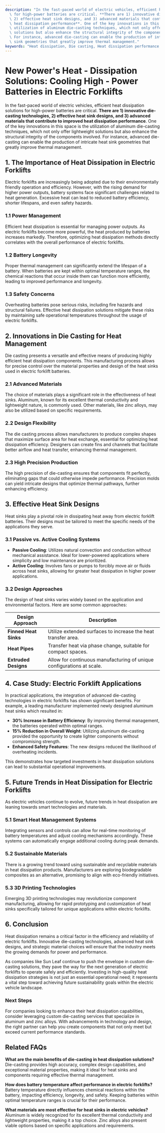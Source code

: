 ```yaml
---
description: "In the fast-paced world of electric vehicles, efficient heat dissipation solutions\
  \ for high-power batteries are critical. **There are 1) innovative die-casting technologies,\
  \ 2) effective heat sink designs, and 3) advanced materials that contribute to improved\
  \ heat dissipation performance**. One of the key innovations in this space is the\
  \ utilization of aluminum die-casting techniques, which not only offer lightweight\
  \ solutions but also enhance the structural integrity of the components involved.\
  \ For instance, advanced die-casting can enable the production of intricate heat\
  \ sink geometries that greatly improve thermal management."
keywords: "Heat dissipation, Die casting, Heat dissipation performance, Heat dissipation efficiency"
---
```

# New Power's Heat - Dissipation Solutions: Cooling High - Power Batteries in Electric Forklifts

In the fast-paced world of electric vehicles, efficient heat dissipation solutions for high-power batteries are critical. **There are 1) innovative die-casting technologies, 2) effective heat sink designs, and 3) advanced materials that contribute to improved heat dissipation performance**. One of the key innovations in this space is the utilization of aluminum die-casting techniques, which not only offer lightweight solutions but also enhance the structural integrity of the components involved. For instance, advanced die-casting can enable the production of intricate heat sink geometries that greatly improve thermal management.

## 1. The Importance of Heat Dissipation in Electric Forklifts

Electric forklifts are increasingly being adopted due to their environmentally friendly operation and efficiency. However, with the rising demand for higher power outputs, battery systems face significant challenges related to heat generation. Excessive heat can lead to reduced battery efficiency, shorter lifespans, and even safety hazards.

### 1.1 Power Management

Efficient heat dissipation is essential for managing power outputs. As electric forklifts become more powerful, the heat produced by batteries increases markedly. Therefore, optimizing heat dissipation methods directly correlates with the overall performance of electric forklifts.

### 1.2 Battery Longevity

Proper thermal management can significantly extend the lifespan of a battery. When batteries are kept within optimal temperature ranges, the chemical reactions that occur inside them can function more efficiently, leading to improved performance and longevity.

### 1.3 Safety Concerns

Overheating batteries pose serious risks, including fire hazards and structural failures. Effective heat dissipation solutions mitigate these risks by maintaining safe operational temperatures throughout the usage of electric forklifts.

## 2. Innovations in Die Casting for Heat Management

Die casting presents a versatile and effective means of producing highly efficient heat dissipation components. This manufacturing process allows for precise control over the material properties and design of the heat sinks used in electric forklift batteries.

### 2.1 Advanced Materials

The choice of materials plays a significant role in the effectiveness of heat sinks. Aluminum, known for its excellent thermal conductivity and lightweight nature, is commonly used. Other materials, like zinc alloys, may also be utilized based on specific requirements.

### 2.2 Design Flexibility

The die casting process allows manufacturers to produce complex shapes that maximize surface area for heat exchange, essential for optimizing heat dissipation efficiency. Designers can create fins and channels that facilitate better airflow and heat transfer, enhancing thermal management.

### 2.3 High Precision Production

The high precision of die-casting ensures that components fit perfectly, eliminating gaps that could otherwise impede performance. Precision molds can yield intricate designs that optimize thermal pathways, further enhancing efficiency.

## 3. Effective Heat Sink Designs

Heat sinks play a pivotal role in dissipating heat away from electric forklift batteries. Their designs must be tailored to meet the specific needs of the applications they serve.

### 3.1 Passive vs. Active Cooling Systems

- **Passive Cooling**: Utilizes natural convection and conduction without mechanical assistance. Ideal for lower-powered applications where simplicity and low maintenance are prioritized.
- **Active Cooling**: Involves fans or pumps to forcibly move air or fluids across heat sinks, allowing for greater heat dissipation in higher power applications.

### 3.2 Design Approaches

The design of heat sinks varies widely based on the application and environmental factors. Here are some common approaches:

| Design Approach       | Description                                                                 |
|----------------------|-----------------------------------------------------------------------------|
| **Finned Heat Sinks**| Utilize extended surfaces to increase the heat transfer area.              |
| **Heat Pipes**       | Transfer heat via phase change, suitable for compact spaces.               |
| **Extruded Designs** | Allow for continuous manufacturing of unique configurations at scale.      |

## 4. Case Study: Electric Forklift Applications

In practical applications, the integration of advanced die-casting technologies in electric forklifts has shown significant benefits. For example, a leading manufacturer implemented newly designed aluminum heat sinks which resulted in:

- **30% Increase in Battery Efficiency**: By improving thermal management, the batteries operated within optimal ranges.
- **15% Reduction in Overall Weight**: Utilizing aluminum die-casting provided the opportunity to create lighter components without compromising strength.
- **Enhanced Safety Features**: The new designs reduced the likelihood of overheating incidents.

This demonstrates how targeted investments in heat dissipation solutions can lead to substantial operational improvements.

## 5. Future Trends in Heat Dissipation for Electric Forklifts

As electric vehicles continue to evolve, future trends in heat dissipation are leaning towards smart technologies and materials.

### 5.1 Smart Heat Management Systems

Integrating sensors and controls can allow for real-time monitoring of battery temperatures and adjust cooling mechanisms accordingly. These systems can automatically engage additional cooling during peak demands.

### 5.2 Sustainable Materials

There is a growing trend toward using sustainable and recyclable materials in heat dissipation products. Manufacturers are exploring biodegradable composites as an alternative, promising to align with eco-friendly initiatives.

### 5.3 3D Printing Technologies

Emerging 3D printing technologies may revolutionize component manufacturing, allowing for rapid prototyping and customization of heat sinks specifically tailored for unique applications within electric forklifts.

## 6. Conclusion

Heat dissipation remains a critical factor in the efficiency and reliability of electric forklifts. Innovative die-casting technologies, advanced heat sink designs, and strategic material choices will ensure that the industry meets the growing demands for power and performance. 

As companies like Sun Leaf continue to push the envelope in custom die-casting solutions, they pave the way for the next generation of electric forklifts to operate safely and efficiently. Investing in high-quality heat dissipation strategies is not just an essential operational need; it represents a vital step toward achieving future sustainability goals within the electric vehicle landscape.

### Next Steps

For companies looking to enhance their heat dissipation capabilities, consider leveraging custom die-casting services that specialize in aluminum and zinc alloys. With advancements in technology and design, the right partner can help you create components that not only meet but exceed current performance standards.

## Related FAQs

**What are the main benefits of die-casting in heat dissipation solutions?**  
Die-casting provides high accuracy, complex design capabilities, and exceptional material properties, making it ideal for heat sinks and components requiring effective thermal management.

**How does battery temperature affect performance in electric forklifts?**  
Battery temperature directly influences chemical reactions within the battery, impacting efficiency, longevity, and safety. Keeping batteries within optimal temperature ranges is crucial for their performance.

**What materials are most effective for heat sinks in electric vehicles?**  
Aluminum is widely recognized for its excellent thermal conductivity and lightweight properties, making it a top choice. Zinc alloys also present viable options based on specific applications and requirements.
